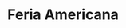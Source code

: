 ---
title: "Feria Americana"
url: /ciudad-autonoma-de-buenos-aires/feria-americana/
shop: antigüedades
---